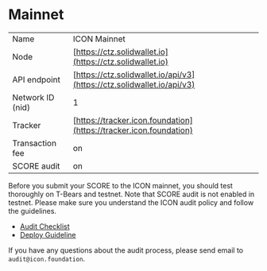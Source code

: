 # Mainnet

|  |  |
| :--- | :--- |
| Name | ICON Mainnet |
| Node | [https://ctz.solidwallet.io](https://ctz.solidwallet.io) |
| API endpoint | [https://ctz.solidwallet.io/api/v3](https://ctz.solidwallet.io/api/v3) |
| Network ID \(nid\) | 1 |
| Tracker | [https://tracker.icon.foundation](https://tracker.icon.foundation) |
| Transaction fee | on |
| SCORE audit | on |

Before you submit your SCORE to the ICON mainnet, you should test thoroughly on T-Bears and testnet. Note that SCORE audit is not enabled in testnet. Please make sure you understand the ICON audit policy and follow the guidelines.

* [Audit Checklist](../../score/score-audit/audit-checklist.md)
* [Deploy Guideline](../../score/score-audit/deployment-process.md)

If you have any questions about the audit process, please send email to `audit@icon.foundation`.

